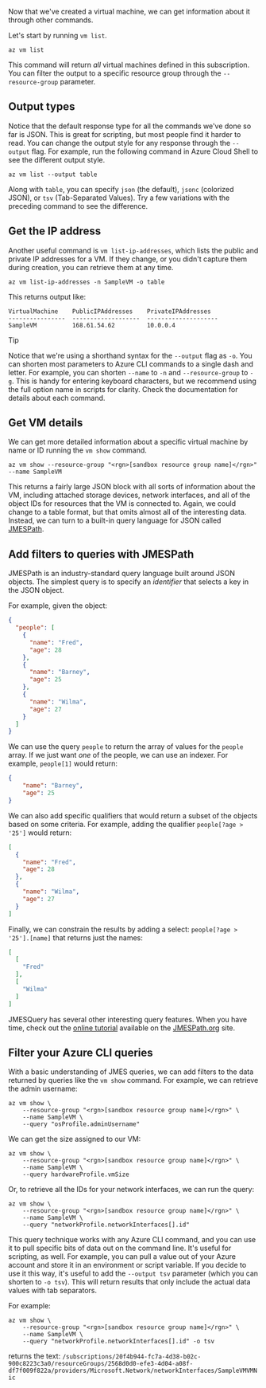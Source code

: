 Now that we've created a virtual machine, we can get information about it through other commands.

Let's start by running `vm list`.

```azurecli
az vm list
```

This command will return _all_ virtual machines defined in this subscription. You can filter the output to a specific resource group through the `--resource-group` parameter.

## Output types

Notice that the default response type for all the commands we've done so far is JSON. This is great for scripting, but most people find it harder to read. You can change the output style for any response through the `--output` flag. For example, run the following command in Azure Cloud Shell to see the different output style.

```azurecli
az vm list --output table
```

Along with `table`, you can specify `json` (the default), `jsonc` (colorized JSON), or `tsv` (Tab-Separated Values). Try a few variations with the preceding command to see the difference.

## Get the IP address

Another useful command is `vm list-ip-addresses`, which lists the public and private IP addresses for a VM. If they change, or you didn't capture them during creation, you can retrieve them at any time.

```azurecli
az vm list-ip-addresses -n SampleVM -o table
```

This returns output like:

```output
VirtualMachine    PublicIPAddresses    PrivateIPAddresses
----------------  -------------------  --------------------
SampleVM          168.61.54.62         10.0.0.4
```

> [!TIP]
> Notice that we're using a shorthand syntax for the `--output` flag as `-o`. You can shorten most parameters to Azure CLI commands to a single dash and letter. For example, you can shorten `--name` to `-n` and `--resource-group` to `-g`. This is handy for entering keyboard characters, but we recommend using the full option name in scripts for clarity. Check the documentation for details about each command.

## Get VM details

We can get more detailed information about a specific virtual machine by name or ID running the `vm show` command.

```azurecli
az vm show --resource-group "<rgn>[sandbox resource group name]</rgn>" --name SampleVM
```

This returns a fairly large JSON block with all sorts of information about the VM, including attached storage devices, network interfaces, and all of the object IDs for resources that the VM is connected to. Again, we could change to a table format, but that omits almost all of the interesting data. Instead, we can turn to a built-in query language for JSON called [JMESPath](http://jmespath.org/).

## Add filters to queries with JMESPath

JMESPath is an industry-standard query language built around JSON objects. The simplest query is to specify an _identifier_ that selects a key in the JSON object.

For example, given the object:

```json
{
  "people": [
    {
      "name": "Fred",
      "age": 28
    },
    {
      "name": "Barney",
      "age": 25
    },
    {
      "name": "Wilma",
      "age": 27
    }
  ]
}
```

We can use the query `people` to return the array of values for the `people` array. If we just want _one_ of the people, we can use an indexer. For example, `people[1]` would return:

```json
{
    "name": "Barney",
    "age": 25
}
```

We can also add specific qualifiers that would return a subset of the objects based on some criteria. For example, adding the qualifier `people[?age > '25']` would return:

```json
[
  {
    "name": "Fred",
    "age": 28
  },
  {
    "name": "Wilma",
    "age": 27
  }
]
```

Finally, we can constrain the results by adding a select: `people[?age > '25'].[name]` that returns just the names:

```json
[
  [
    "Fred"
  ],
  [
    "Wilma"
  ]
]
```

JMESQuery has several other interesting query features. When you have time, check out the [online tutorial](http://jmespath.org/tutorial.html) available on the [JMESPath.org](http://jmespath.org/) site.

## Filter your Azure CLI queries

With a basic understanding of JMES queries, we can add filters to the data returned by queries like the `vm show` command. For example, we can retrieve the admin username:

```azurecli
az vm show \
    --resource-group "<rgn>[sandbox resource group name]</rgn>" \
    --name SampleVM \
    --query "osProfile.adminUsername"
```

We can get the size assigned to our VM:

```azurecli
az vm show \
    --resource-group "<rgn>[sandbox resource group name]</rgn>" \
    --name SampleVM \
    --query hardwareProfile.vmSize
```

Or, to retrieve all the IDs for your network interfaces, we can run the query:

```azurecli
az vm show \
    --resource-group "<rgn>[sandbox resource group name]</rgn>" \
    --name SampleVM \
    --query "networkProfile.networkInterfaces[].id"
```

This query technique works with any Azure CLI command, and you can use it to pull specific bits of data out on the command line. It's useful for scripting, as well. For example, you can pull a value out of your Azure account and store it in an environment or script variable. If you decide to use it this way, it's useful to add the `--output tsv` parameter (which you can shorten to `-o tsv`). This will return results that only include the actual data values with tab separators.

For example:

```azurecli
az vm show \
    --resource-group "<rgn>[sandbox resource group name]</rgn>" \
    --name SampleVM \
    --query "networkProfile.networkInterfaces[].id" -o tsv
```

returns the text: `/subscriptions/20f4b944-fc7a-4d38-b02c-900c8223c3a0/resourceGroups/2568d0d0-efe3-4d04-a08f-df7f009f822a/providers/Microsoft.Network/networkInterfaces/SampleVMVMNic`
